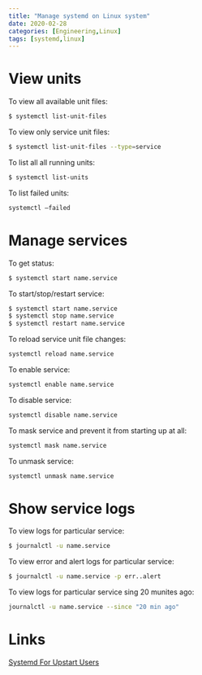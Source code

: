 ```yaml
---
title: "Manage systemd on Linux system"
date: 2020-02-28
categories: [Engineering,Linux]
tags: [systemd,linux]
---
```


# View units

To view all available unit files:
~~~ bash
$ systemctl list-unit-files
~~~
To view only service unit files:
~~~ bash
$ systemctl list-unit-files --type=service
~~~

To list all all running units:
~~~ bash
$ systemctl list-units
~~~
To list failed units:
~~~ bash
systemctl –failed
~~~

# Manage services

To get status:
~~~ bash
$ systemctl start name.service
~~~
To start/stop/restart service:
~~~ bash
$ systemctl start name.service
$ systemctl stop name.service
$ systemctl restart name.service
~~~
To reload service unit file changes:
~~~ bash
systemctl reload name.service
~~~
To enable service:
~~~ bash
systemctl enable name.service
~~~
To disable service:
~~~ bash
systemctl disable name.service
~~~

To mask service and prevent it from starting up at all:
~~~ bash
systemctl mask name.service
~~~
To unmask service:
~~~ bash
systemctl unmask name.service
~~~

# Show service logs

To view logs for particular service:
~~~ bash
$ journalctl -u name.service
~~~
To view error and alert logs for particular service:
~~~ bash
$ journalctl -u name.service -p err..alert
~~~
To view logs for particular service sing 20 munites ago:
~~~ bash
journalctl -u name.service --since "20 min ago"
~~~

# Links

[Systemd For Upstart Users](https://wiki.ubuntu.com/SystemdForUpstartUsers) 
